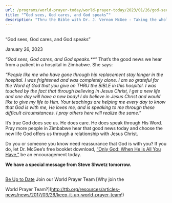 ```yaml
---
url: /programs/world-prayer-today/world-prayer-today/2023/01/26/god-sees-god-cares-and-god-speaks
title: "“God sees, God cares, and God speaks”"
description: "Thru the Bible with Dr. J. Vernon McGee - Taking the whole Word to the whole world"
---
```







## 
 “God sees, God cares, and God speaks”


January 26, 2023




*“God sees, God cares, and God speaks.**”* That’s the good news we hear from a patient in a hospital in Zimbabwe. She says:

*“People like me who have gone through hip replacement stay longer in the hospital. I was frightened and was completely alone. I am so grateful for the Word of God that you give on THRU the BIBLE in this hospital. I was touched by the fact that through believing in Jesus Christ, l get a new life and one day will have a new body! I do believe in Jesus Christ and would like to give my life to Him. Your teachings are helping me every day to know that God is with me, He loves me, and is speaking to me through these difficult circumstances. I pray others here will realize the same.”*

It’s true God does see us. He does care. He does speak through His Word. Pray more people in Zimbabwe hear that good news today and choose the new life God offers us through a relationship with Jesus Christ.

Do you or someone you know need reassurance that God is with you? If you do, let Dr. McGee’s free booklet download, [“Only God: When He is All You Have,”](/docs/default-source/booklets/ttb_only-god.pdf?sfvrsn=4aba1816_2) be an encouragement today.

**We have a special message from Steve Shwetz tomorrow.**







## 




[Be Up to Date](http://feeds.feedburner.com/WorldPrayerToday "World Prayer Today RSS Feed")
Join our World Prayer Team
[Why join the  

World Prayer Team?](http://ttb.org/resources/articles-news/news/2017/03/26/keep-it-up-world-prayer-team!)




